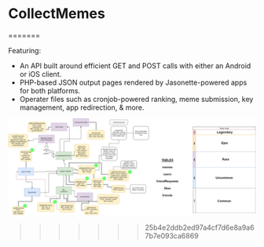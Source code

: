# CollectMemes
=======

Featuring:
* An API built around efficient GET and POST calls with either an Android or iOS client. 
* PHP-based JSON output pages rendered by Jasonette-powered apps for both platforms.
* Operater files such as cronjob-powered ranking, meme submission, key management, app redirection, & more.

![Backend Diagram](/CollectMemesBackend.png)
>>>>>>> 25b4e2ddb2ed97a4cf7d6e8a9a67b7e093ca6869

